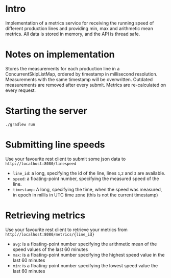 # Intro

Implementation of a metrics service for receiving the running speed of different production lines and providing min, max
and arithmetic mean metrics. All data is stored in memory, and the API is thread safe.

# Notes on implementation

Stores the measurements for each production line in a ConcurrentSkipListMap, ordered by timestamp in millisecond
resolution. Measurements with the same timestamp will be overwritten. Outdated measurements are removed after every
submit. Metrics are re-calculated on every request.

# Starting the server

`./gradlew run`

# Submitting line speeds

Use your favourite rest client to submit some json data to `http://localhost:8080/linespeed`

- `line_id`: a long, specifying the id of the line, lines `1`,`2` and `3` are available.
- `speed`: a floating-point number, specifying the measured speed of the line.
- `timestamp`: A long, specifying the time, when the speed was measured, in epoch in millis in UTC time zone (this is
  not the current timestamp)

# Retrieving metrics

Use your favourite rest client to retrieve your metrics from `http://localhost:8080/metrics/{line_id}`

- `avg`: is a floating-point number specifying the arithmetic mean of the speed values of the last 60 minutes
- `max`: is a floating-point number specifying the highest speed value in the last 60 minutes
- `min`: is a floating-point number specifying the lowest speed value the last 60 minutes